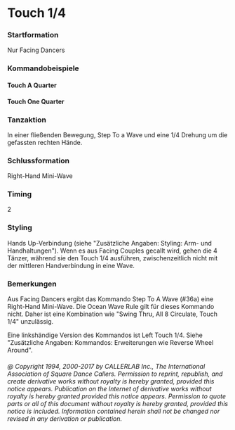 
# Touch 1/4

### Startformation

Nur Facing Dancers

### Kommandobeispiele

#### Touch A Quarter
#### Touch One Quarter

### Tanzaktion

In einer fließenden Bewegung, Step To a Wave und eine 1/4 Drehung um die gefassten rechten
Hände.

### Schlussformation

Right-Hand Mini-Wave

### Timing

2

### Styling

Hands Up-Verbindung (siehe "Zusätzliche Angaben: Styling: Arm- und Handhaltungen"). Wenn es aus
Facing Couples gecallt wird, gehen die 4 Tänzer, während sie den Touch 1/4 ausführen, zwischenzeitlich nicht
mit der mittleren Handverbindung in eine Wave.

### Bemerkungen

Aus Facing Dancers ergibt das Kommando Step To A Wave (#36a) eine Right-Hand Mini-Wave.
Die Ocean Wave Rule gilt für dieses Kommando nicht. Daher ist eine Kombination wie "Swing Thru, All 8
Circulate, Touch 1/4" unzulässig.

Eine linkshändige Version des Kommandos ist Left Touch 1/4. Siehe "Zusätzliche Angaben: Kommandos:
Erweiterungen wie Reverse Wheel Around".

###### @ Copyright 1994, 2000-2017 by CALLERLAB Inc., The International Association of Square Dance Callers. Permission to reprint, republish, and create derivative works without royalty is hereby granted, provided this notice appears. Publication on the Internet of derivative works without royalty is hereby granted provided this notice appears. Permission to quote parts or all of this document without royalty is hereby granted, provided this notice is included. Information contained herein shall not be changed nor revised in any derivation or publication.
